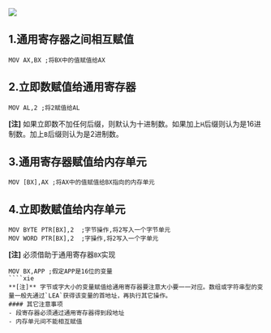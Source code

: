 ![](http://p40kjburh.bkt.clouddn.com/18-5-31/59599445.jpg)

## 1.通用寄存器之间相互赋值
````assembly
MOV AX,BX ;将BX中的值赋值给AX
````
## 2.立即数赋值给通用寄存器
````assembly
MOV AL,2 ;将2赋值给AL
````
**[注]** 如果立即数不加任何后缀，则默认为十进制数。如果加上`H`后缀则认为是16进制数。加上`B`后缀则认为是2进制数。
## 3.通用寄存器赋值给内存单元
````assembly
MOV [BX],AX ;将AX中的值赋值给BX指向的内存单元
````
## 4.立即数赋值给内存单元
````assembly
MOV BYTE PTR[BX],2  ;字节操作,将2写入一个字节单元
MOV WORD PTR[BX],2  ;字操作,将2写入一个字单元
````
**[注]** 必须借助于通用寄存器`BX`实现
````assembly
MOV BX,APP ;假定APP是16位的变量
````xie
**[注]** 字节或字大小的变量赋值给通用寄存器要注意大小要一一对应。数组或字符串型的变量一般先通过`LEA`获得该变量的首地址，再执行其它操作。
#### 其它注意事项
- 段寄存器必须通过通用寄存器得到段地址
- 内存单元间不能相互赋值